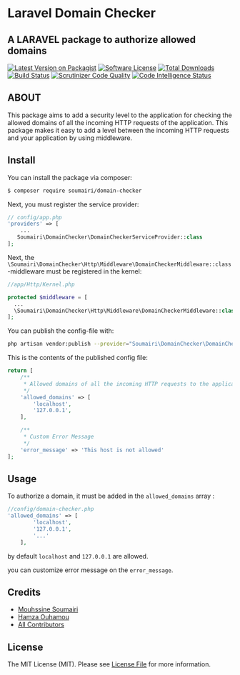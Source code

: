 # Laravel Domain Checker 
## A LARAVEL package to authorize allowed domains

[![Latest Version on Packagist](https://img.shields.io/packagist/v/soumairi/domain-checker?style=flat)](https://packagist.org/packages/soumairi/domain-checker)
[![Software License](https://img.shields.io/github/license/soumairi/laravel-domain-checker?style=flat)](LICENSE)
[![Total Downloads](https://img.shields.io/packagist/dt/soumairi/domain-checker?style=flat)](https://packagist.org/packages/soumairi/domain-checker)
[![Build Status](https://scrutinizer-ci.com/g/soumairi/laravel-domain-checker/badges/build.png?b=main)](https://scrutinizer-ci.com/g/soumairi/laravel-domain-checker/build-status/main)
[![Scrutinizer Code Quality](https://scrutinizer-ci.com/g/soumairi/laravel-domain-checker/badges/quality-score.png?b=main)](https://scrutinizer-ci.com/g/soumairi/laravel-domain-checker/?branch=main)
[![Code Intelligence Status](https://scrutinizer-ci.com/g/soumairi/laravel-domain-checker/badges/code-intelligence.svg?b=main)](https://scrutinizer-ci.com/code-intelligence)

## ABOUT

This package aims to add a security level to the application for checking the allowed domains of all the incoming HTTP requests of the application.
This package makes it easy to add a level between the incoming HTTP requests and your application by using middleware.

## Install

You can install the package via composer:
``` bash
$ composer require soumairi/domain-checker
```

Next, you must register the service provider:

```php
// config/app.php
'providers' => [
    ...
   Soumairi\DomainChecker\DomainCheckerServiceProvider::class
];
```

Next, the `\Soumairi\DomainChecker\Http\Middleware\DomainCheckerMiddleware::class`-middleware must be registered in the kernel:

```php
//app/Http/Kernel.php

protected $middleware = [
  ...
  \Soumairi\DomainChecker\Http\Middleware\DomainCheckerMiddleware::class,
];
```

You can publish the config-file with:
```bash
php artisan vendor:publish --provider="Soumairi\DomainChecker\DomainCheckerServiceProvider"
```

This is the contents of the published config file:

```php
return [
    /**
     * Allowed domains of all the incoming HTTP requests to the application to make a call to our application.
     */
    'allowed_domains' => [
        'localhost',
        '127.0.0.1',
    ],

    /**
     * Custom Error Message
     */
    'error_message' => 'This host is not allowed'
];
```


## Usage

To authorize a domain, it must be added in the `allowed_domains` array :

```php
//config/domain-checker.php
'allowed_domains' => [
        'localhost',
        '127.0.0.1',
        '...'
    ],
```

by default `localhost` and `127.0.0.1` are allowed.

you can customize error message on the `error_message`.


## Credits

- [Mouhssine Soumairi](https://github.com/soumairi)
- [Hamza Ouhamou](https://github.com/Ouhamou)
- [All Contributors](../../contributors)

## License

The MIT License (MIT). Please see [License File](LICENSE.md) for more information.